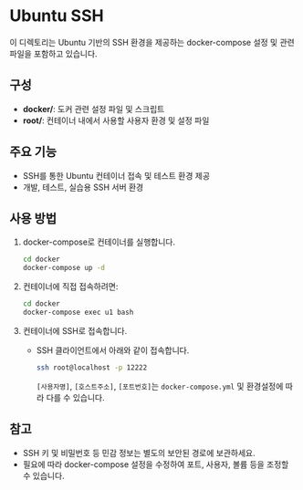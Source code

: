 # Ubuntu SSH

이 디렉토리는 Ubuntu 기반의 SSH 환경을 제공하는 docker-compose 설정 및 관련 파일을 포함하고 있습니다.

## 구성

- **docker/**: 도커 관련 설정 파일 및 스크립트
- **root/**: 컨테이너 내에서 사용할 사용자 환경 및 설정 파일

## 주요 기능

- SSH를 통한 Ubuntu 컨테이너 접속 및 테스트 환경 제공
- 개발, 테스트, 실습용 SSH 서버 환경

## 사용 방법

1. docker-compose로 컨테이너를 실행합니다.
   ```bash
   cd docker
   docker-compose up -d
   ```
2. 컨테이너에 직접 접속하려면:
   ```bash
   cd docker
   docker-compose exec u1 bash
   ```

3. 컨테이너에 SSH로 접속합니다.
   - SSH 클라이언트에서 아래와 같이 접속합니다.
     ```bash
     ssh root@localhost -p 12222
     ```
     `[사용자명]`, `[호스트주소]`, `[포트번호]`는 `docker-compose.yml` 및 환경설정에 따라 다를 수 있습니다.



## 참고

- SSH 키 및 비밀번호 등 민감 정보는 별도의 보안된 경로에 보관하세요.
- 필요에 따라 docker-compose 설정을 수정하여 포트, 사용자, 볼륨 등을 조정할 수 있습니다.
